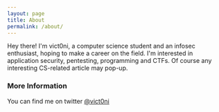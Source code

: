 ```yaml
---
layout: page
title: About
permalink: /about/
---
```


Hey there! I'm vict0ni, a computer science student and an infosec enthusiast, hoping to make a career on the field. I'm interested in application security, pentesting, programming and CTFs. Of course any interesting CS-related article may pop-up.

### More Information
You can find me on twitter [@vict0ni](https://twitter.com/vict0ni)
